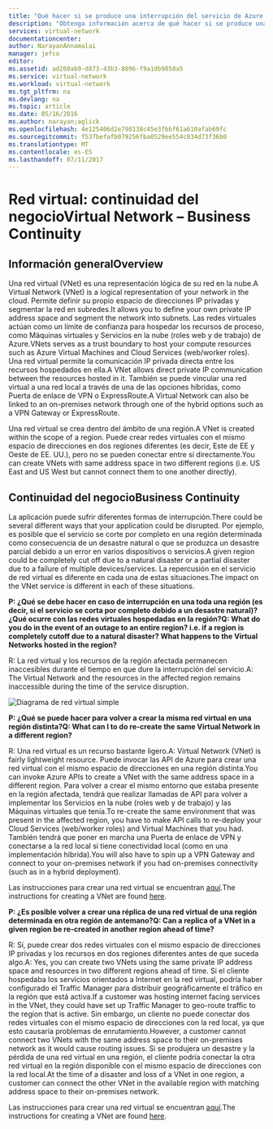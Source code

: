 ```yaml
---
title: "Qué hacer si se produce una interrupción del servicio de Azure que afecta a instancias de Azure Virtual Network | Microsoft Docs"
description: "Obtenga información acerca de qué hacer si se produce una interrupción de un servicio de Azure que afecta a las redes virtuales de Azure."
services: virtual-network
documentationcenter: 
author: NarayanAnnamalai
manager: jefco
editor: 
ms.assetid: ad260ab9-d873-43b3-8896-f9a1db9858a5
ms.service: virtual-network
ms.workload: virtual-network
ms.tgt_pltfrm: na
ms.devlang: na
ms.topic: article
ms.date: 05/16/2016
ms.author: narayan;aglick
ms.openlocfilehash: 4e125406d2e798138c45e3fbbf61a610afab69fc
ms.sourcegitcommit: f537befafb079256fba0529ee554c034d73f36b0
ms.translationtype: MT
ms.contentlocale: es-ES
ms.lasthandoff: 07/11/2017
---
```

# <a name="virtual-network--business-continuity"></a><span data-ttu-id="ad470-103">Red virtual: continuidad del negocio</span><span class="sxs-lookup"><span data-stu-id="ad470-103">Virtual Network – Business Continuity</span></span>
## <a name="overview"></a><span data-ttu-id="ad470-104">Información general</span><span class="sxs-lookup"><span data-stu-id="ad470-104">Overview</span></span>
<span data-ttu-id="ad470-105">Una red virtual (VNet) es una representación lógica de su red en la nube.</span><span class="sxs-lookup"><span data-stu-id="ad470-105">A Virtual Network (VNet) is a logical representation of your network in the cloud.</span></span> <span data-ttu-id="ad470-106">Permite definir su propio espacio de direcciones IP privadas y segmentar la red en subredes.</span><span class="sxs-lookup"><span data-stu-id="ad470-106">It allows you to define your own private IP address space and segment the network into subnets.</span></span> <span data-ttu-id="ad470-107">Las redes virtuales actúan como un límite de confianza para hospedar los recursos de proceso, como Máquinas virtuales y Servicios en la nube (roles web y de trabajo) de Azure.</span><span class="sxs-lookup"><span data-stu-id="ad470-107">VNets serves as a trust boundary to host your compute resources such as Azure Virtual Machines and Cloud Services (web/worker roles).</span></span> <span data-ttu-id="ad470-108">Una red virtual permite la comunicación IP privada directa entre los recursos hospedados en ella.</span><span class="sxs-lookup"><span data-stu-id="ad470-108">A VNet allows direct private IP communication between the resources hosted in it.</span></span> <span data-ttu-id="ad470-109">También se puede vincular una red virtual a una red local a través de una de las opciones híbridas, como Puerta de enlace de VPN o ExpressRoute.</span><span class="sxs-lookup"><span data-stu-id="ad470-109">A Virtual Network can also be linked to an on-premises network through one of the hybrid options such as a VPN Gateway or ExpressRoute.</span></span>

<span data-ttu-id="ad470-110">Una red virtual se crea dentro del ámbito de una región.</span><span class="sxs-lookup"><span data-stu-id="ad470-110">A VNet is created within the scope of a region.</span></span> <span data-ttu-id="ad470-111">Puede crear redes virtuales con el mismo espacio de direcciones en dos regiones diferentes (es decir, Este de EE y Oeste de EE. UU.), pero no se pueden conectar entre sí directamente.</span><span class="sxs-lookup"><span data-stu-id="ad470-111">You can create VNets with same address space in two different regions (i.e. US East and US West but cannot connect them to one another directly).</span></span> 

## <a name="business-continuity"></a><span data-ttu-id="ad470-112">Continuidad del negocio</span><span class="sxs-lookup"><span data-stu-id="ad470-112">Business Continuity</span></span>
<span data-ttu-id="ad470-113">La aplicación puede sufrir diferentes formas de interrupción.</span><span class="sxs-lookup"><span data-stu-id="ad470-113">There could be several different ways that your application could be disrupted.</span></span> <span data-ttu-id="ad470-114">Por ejemplo, es posible que el servicio se corte por completo en una región determinada como consecuencia de un desastre natural o que se produzca un desastre parcial debido a un error en varios dispositivos o servicios.</span><span class="sxs-lookup"><span data-stu-id="ad470-114">A given region could be completely cut off due to a natural disaster or a partial disaster due to a failure of multiple devices/services.</span></span> <span data-ttu-id="ad470-115">La repercusión en el servicio de red virtual es diferente en cada una de estas situaciones.</span><span class="sxs-lookup"><span data-stu-id="ad470-115">The impact on the VNet service is different in each of these situations.</span></span>

<span data-ttu-id="ad470-116">**P: ¿Qué se debe hacer en caso de interrupción en una toda una región (es decir, si el servicio se corta por completo debido a un desastre natural)? ¿Qué ocurre con las redes virtuales hospedadas en la región?**</span><span class="sxs-lookup"><span data-stu-id="ad470-116">**Q: What do you do in the event of an outage to an entire region? i.e. if a region is completely cutoff due to a natural disaster? What happens to the Virtual Networks hosted in the region?**</span></span>

<span data-ttu-id="ad470-117">R: La red virtual y los recursos de la región afectada permanecen inaccesibles durante el tiempo en que dure la interrupción del servicio.</span><span class="sxs-lookup"><span data-stu-id="ad470-117">A: The Virtual Network and the resources in the affected region remains inaccessible during the time of the service disruption.</span></span>

![Diagrama de red virtual simple](./media/virtual-network-disaster-recovery-guidance/vnet.png)

<span data-ttu-id="ad470-119">**P: ¿Qué se puede hacer para volver a crear la misma red virtual en una región distinta?**</span><span class="sxs-lookup"><span data-stu-id="ad470-119">**Q: What can I to do re-create the same Virtual Network in a different region?**</span></span>

<span data-ttu-id="ad470-120">R: Una red virtual es un recurso bastante ligero.</span><span class="sxs-lookup"><span data-stu-id="ad470-120">A: Virtual Network (VNet) is fairly lightweight resource.</span></span> <span data-ttu-id="ad470-121">Puede invocar las API de Azure para crear una red virtual con el mismo espacio de direcciones en una región distinta.</span><span class="sxs-lookup"><span data-stu-id="ad470-121">You can invoke Azure APIs to create a VNet with the same address space in a different region.</span></span> <span data-ttu-id="ad470-122">Para volver a crear el mismo entorno que estaba presente en la región afectada, tendrá que realizar llamadas de API para volver a implementar los Servicios en la nube (roles web y de trabajo) y las Máquinas virtuales que tenía.</span><span class="sxs-lookup"><span data-stu-id="ad470-122">To re-create the same environment that was present in the affected region, you have to make API calls to re-deploy your Cloud Services (web/worker roles) and Virtual Machines that you had.</span></span> <span data-ttu-id="ad470-123">También tendrá que poner en marcha una Puerta de enlace de VPN y conectarse a la red local si tiene conectividad local (como en una implementación híbrida).</span><span class="sxs-lookup"><span data-stu-id="ad470-123">You will also have to spin up a VPN Gateway and connect to your on-premises network if you had on-premises connectivity (such as in a hybrid deployment).</span></span>

<span data-ttu-id="ad470-124">Las instrucciones para crear una red virtual se encuentran [aquí](virtual-networks-create-vnet-arm-pportal.md).</span><span class="sxs-lookup"><span data-stu-id="ad470-124">The instructions for creating a VNet are found [here](virtual-networks-create-vnet-arm-pportal.md).</span></span> 

<span data-ttu-id="ad470-125">**P: ¿Es posible volver a crear una réplica de una red virtual de una región determinada en otra región de antemano?**</span><span class="sxs-lookup"><span data-stu-id="ad470-125">**Q: Can a replica of a VNet in a given region be re-created in another region ahead of time?**</span></span>

<span data-ttu-id="ad470-126">R: Sí, puede crear dos redes virtuales con el mismo espacio de direcciones IP privadas y los recursos en dos regiones diferentes antes de que suceda algo.</span><span class="sxs-lookup"><span data-stu-id="ad470-126">A: Yes, you can create two VNets using the same private IP address space and resources in two different regions ahead of time.</span></span> <span data-ttu-id="ad470-127">Si el cliente hospedaba los servicios orientados a Internet en la red virtual, podría haber configurado el Traffic Manager para distribuir geográficamente el tráfico en la región que está activa.</span><span class="sxs-lookup"><span data-stu-id="ad470-127">If a customer was hosting internet facing services in the VNet, they could have set up Traffic Manager to geo-route traffic to the region that is active.</span></span> <span data-ttu-id="ad470-128">Sin embargo, un cliente no puede conectar dos redes virtuales con el mismo espacio de direcciones con la red local, ya que esto causaría problemas de enrutamiento.</span><span class="sxs-lookup"><span data-stu-id="ad470-128">However, a customer cannot connect two VNets with the same address space to their on-premises network as it would cause routing issues.</span></span> <span data-ttu-id="ad470-129">Si se produjera un desastre y la pérdida de una red virtual en una región, el cliente podría conectar la otra red virtual en la región disponible con el mismo espacio de direcciones con la red local.</span><span class="sxs-lookup"><span data-stu-id="ad470-129">At the time of a disaster and loss of a VNet in one region, a customer can connect the other VNet in the available region with matching address space to their on-premises network.</span></span>

<span data-ttu-id="ad470-130">Las instrucciones para crear una red virtual se encuentran [aquí](virtual-networks-create-vnet-arm-pportal.md).</span><span class="sxs-lookup"><span data-stu-id="ad470-130">The instructions for creating a VNet are found [here](virtual-networks-create-vnet-arm-pportal.md).</span></span>

